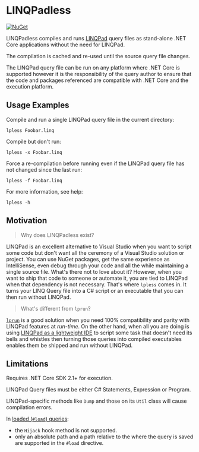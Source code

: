 # LINQPadless

[![NuGet][nuget-badge]][nuget-pkg]

LINQPadless compiles and runs [LINQPad] query files as stand-alone .NET Core
applications without the need for LINQPad.

The compilation is cached and re-used until the source query file changes.

The LINQPad query file can be run on any platform where .NET Core is
supported however it is the responsibility of the query author to ensure that
the code and packages referenced are compatible with .NET Core and the
execution platform.


## Usage Examples

Compile and run a single LINQPad query file in the current directory:

    lpless Foobar.linq

Compile but don't run:

    lpless -x Foobar.linq

Force a re-compilation before running even if the LINQPad query file has not
changed since the last run:

    lpless -f Foobar.linq

For more information, see help:

    lpless -h


## Motivation

> Why does LINQPadless exist?

LINQPad is an excellent alternative to Visual Studio when you want to script
some code but don't want all the ceremony of a Visual Studio solution or
project. You can use NuGet packages, get the same experience as IntelliSense,
even debug through your code and all the while maintaining a single source
file. What's there not to love about it? However, when you want to ship that
code to someone or automate it, you are tied to LINQPad when that dependency
is not necessary. That's where `lpless` comes in. It turns your LINQ Query
file into a C# script or an executable that you can then run without LINQPad.

> What's different from `lprun`?

[`lprun`][lprun] is a good solution when you need 100% compatibility and
parity with LINQPad features at _run-time_. On the other hand, when all you
are doing is using [LINQPad as a lightweight IDE][lpide] to script some task
that doesn't need its bells and whistles then turning those queries into
compiled executables enables them be shipped and run without LINQPad.


## Limitations

Requires .NET Core SDK 2.1+ for execution.

LINQPad Query files must be either C# Statements, Expression or Program.

LINQPad-specific methods like `Dump` and those on its `Util` class will
cause compilation errors.

In [loaded (`#load`) queries][linqref]:

- the `Hijack` hook method is not supported.
- only an absolute path and a path relative to the where the query is saved are
  supported in the `#load` directive.


[nuget-badge]: https://img.shields.io/nuget/v/LinqPadless.svg
[nuget-pkg]: https://www.nuget.org/packages/LinqPadless
[LINQPad]: http://www.linqpad.net/
[lpide]: https://www.linqpad.net/CodeSnippetIDE.aspx
[lprun]: https://www.linqpad.net/lprun.aspx
[linqref]: https://www.linqpad.net/LinqReference.aspx
